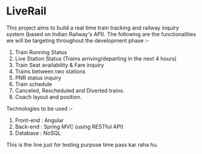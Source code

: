 # LiveRail

This project aims to build a real time train tracking and railway inquiry system (based on Indian Railway's API).
The following are the functionalities we will be targeting throughout the development phase :-
1. Train Running Status
2. Live Station Status (Trains arriving/departing in the next 4 hours)
3. Train Seat availability & Fare inquiry
4. Trains between two stations
5. PNR status inquiry
6. Train schedule
7. Canceled, Rescheduled and Diverted trains.
8. Coach layout and position.

Technologies to be used :-
1. Front-end : Angular
2. Back-end : Spring MVC (using RESTful API)
3. Database : NoSQL

This is the line just for testing purpose time pass kar raha hu.

